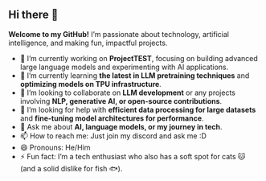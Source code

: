 ## Hi there 👋

**Welcome to my GitHub!** I’m passionate about technology, artificial intelligence, and making fun, impactful projects. 

- 🔭 I’m currently working on **ProjectTEST**, focusing on building advanced large language models and experimenting with AI applications.
- 🌱 I’m currently learning **the latest in LLM pretraining techniques** and **optimizing models on TPU infrastructure**.
- 👯 I’m looking to collaborate on **LLM development** or any projects involving **NLP, generative AI, or open-source contributions**.
- 🤔 I’m looking for help with **efficient data processing for large datasets** and **fine-tuning model architectures for performance**.
- 💬 Ask me about **AI, language models, or my journey in tech**.
- 📫 How to reach me: Just join my discord and ask me :D
- 😄 Pronouns: He/Him
- ⚡ Fun fact: I’m a tech enthusiast who also has a soft spot for cats 🐱 (and a solid dislike for fish 🐟).

